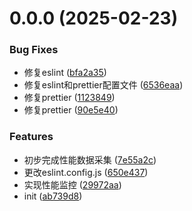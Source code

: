 # 0.0.0 (2025-02-23)

### Bug Fixes

- 修复eslint ([bfa2a35](https://github.com/ChengJB/web-monitor/commit/bfa2a3576abb08348567878945e663dc5bd56895))
- 修复eslint和prettier配置文件 ([6536eaa](https://github.com/ChengJB/web-monitor/commit/6536eaa9aec72c3021b523d4bbb6521e838f952f))
- 修复prettier ([1123849](https://github.com/ChengJB/web-monitor/commit/1123849f2a44872531b3e846e683d2375713a7d3))
- 修复prettier ([90e5e40](https://github.com/ChengJB/web-monitor/commit/90e5e4083457d0dc20da60c235cec4f75f8bffaf))

### Features

- 初步完成性能数据采集 ([7e55a2c](https://github.com/ChengJB/web-monitor/commit/7e55a2cb8cd00d10e12a130951b24e79de8e6354))
- 更改eslint.config.js ([650e437](https://github.com/ChengJB/web-monitor/commit/650e437661154d907109e02af7047ecfac87bd66))
- 实现性能监控 ([29972aa](https://github.com/ChengJB/web-monitor/commit/29972aa0d65602abb38a9ddf00498943de297e2c))
- init ([ab739d8](https://github.com/ChengJB/web-monitor/commit/ab739d8b0d6c919255401aa06664ec615e09517e))
